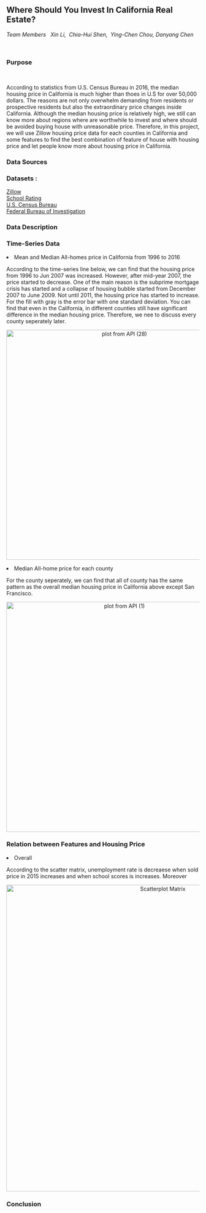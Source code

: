 <h2><strong>Where Should You Invest In California Real Estate?</strong></h2>
<address>Team Members &nbsp;&nbsp;Xin Li, &nbsp;Chia-Hui Shen, &nbsp;Ying-Chen Chou,&nbsp;Danyang Chen </address>
<p> <https://github.com/alice4926/CaliforniaHousing><br> 
<https://alice4926.github.io/CaliforniaHousing/> </p>
<h3> Purpose </h3>
    <p> According to statistics from U.S. Census Bureau in 2016, the median housing price in California is much higher than thoes 
    in U.S for over 50,000 dollars. The reasons are not only overwhelm demanding from residents or prospective residents but also the 
    extraordinary price changes inside California. Although the median housing price is relatively high, we still can know more about 
    regions where are worthwhile to invest and where should be avoided buying house with unreasonable price. 
    Therefore, in this project, we will use Zillow housing price data for each counties in California and some features to find the 
    best combination of feature of house with housing price and let people know more about housing price in California.
    </p>

<h3> Data Sources </h3>

### Datasets :
[Zillow](http://www.zillow.com/research/data/)<br>
[School Rating](http://school-ratings.com/counties/Alameda.html?type=HS&rankFilter=10)<br>
[U.S. Census Bureau](https://www.census.gov/quickfacts/table/PST045216/06)<br>
[Federal Bureau of Investigation](https://ucr.fbi.gov)

<h3> Data Description </h3>

<h3> Time-Series Data </h3>
<li> Mean and Median All-homes price in California from 1996 to 2016 </li>
<p>According to the time-series line below, we can find that the housing price from 1996 to Jun 2007 was increased. However, after mid-year
    2007, the price started to decrease. One of the main reason is the subprime mortgage crisis has started and a collapse of housing bubble
    started from December 2007 to June 2009. Not until 2011, the housing price has started to increase. For the fill with gray is the error
    bar with one standard deviation. You can find that even in the California, in different counties still have significant difference in the
    median housing price. Therefore, we nee to discuss every county seperately later.
   <div>
        <a href="https://plot.ly/~aenni0409/64/" target="_blank" title="plot from API (28)" style="display: block; text-align: center;"><img src="https://plot.ly/~aenni0409/64.png" alt="plot from API (28)" style="max-width: 100%;width: 600px;"  width="600" onerror="this.onerror=null;this.src='https://plot.ly/404.png';" /></a>
        <script data-plotly="aenni0409:64" src="https://plot.ly/embed.js" async></script>
    </div> 
    </p>

<li> Median All-home price for each county </li>
    
<p>For the county seperately, we can find that all of county has the same pattern as the overall median housing price in California above except
    San Francisco. 
    <div>
        <a href="https://plot.ly/~aenni0409/149/?share_key=LkvhYOxc9o2BO3dQkGGwtp" target="_blank" title="plot from API (1)" style="display: block; text-align: center;"><img src="https://plot.ly/~aenni0409/149.png?share_key=LkvhYOxc9o2BO3dQkGGwtp" alt="plot from API (1)" style="max-width: 100%;width: 600px;"  width="600" onerror="this.onerror=null;this.src='https://plot.ly/404.png';" /></a>
        <script data-plotly="aenni0409:149" sharekey-plotly="LkvhYOxc9o2BO3dQkGGwtp" src="https://plot.ly/embed.js" async></script>
    </div></p>
<h3> Relation between Features and Housing Price</h3>

<li> Overall </li>

<p>According to the scatter matrix, unemployment rate is decreaese when sold price in 2015 increases and when school scores is increases.
Moreover
<div>
    <a href="https://plot.ly/~aenni0409/77/?share_key=YUn5DjA89OUDq02T4mfSAn" target="_blank" title="Scatterplot Matrix" style="display: block; text-align: center;"><img src="https://plot.ly/~aenni0409/77.png?share_key=YUn5DjA89OUDq02T4mfSAn" alt="Scatterplot Matrix" style="max-width: 100%;width: 800px;"  width="800" onerror="this.onerror=null;this.src='https://plot.ly/404.png';" /></a>
    <script data-plotly="aenni0409:77" sharekey-plotly="YUn5DjA89OUDq02T4mfSAn" src="https://plot.ly/embed.js" async></script>
</div></p>


<h3> Conclusion</h3>

